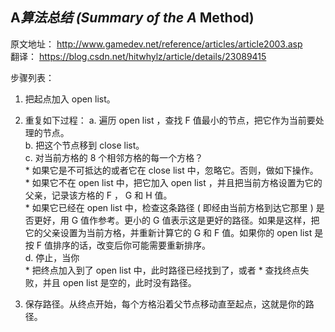 ## A*算法总结 (Summary of the A* Method)  

原文地址： http://www.gamedev.net/reference/articles/article2003.asp  
翻译： https://blog.csdn.net/hitwhylz/article/details/23089415  
  
步骤列表：
1. 把起点加入 open list。
  
2. 重复如下过程：
    a. 遍历 open list ，查找 F 值最小的节点，把它作为当前要处理的节点。  
    b. 把这个节点移到 close list。  
    c. 对当前方格的 8 个相邻方格的每一个方格？  
        * 如果它是不可抵达的或者它在 close list 中，忽略它。否则，做如下操作。  
        * 如果它不在 open list 中，把它加入 open list ，并且把当前方格设置为它的父亲，记录该方格的 F ， G 和 H 值。  
        * 如果它已经在 open list 中，检查这条路径 ( 即经由当前方格到达它那里 ) 是否更好，用 G 值作参考。更小的 G 值表示这是更好的路径。如果是这样，把它的父亲设置为当前方格，并重新计算它的 G 和 F 值。如果你的 open list 是按 F 值排序的话，改变后你可能需要重新排序。  
    d. 停止，当你  
        * 把终点加入到了 open list 中，此时路径已经找到了，或者
        * 查找终点失败，并且 open list 是空的，此时没有路径。
  
3. 保存路径。从终点开始，每个方格沿着父节点移动直至起点，这就是你的路径。
